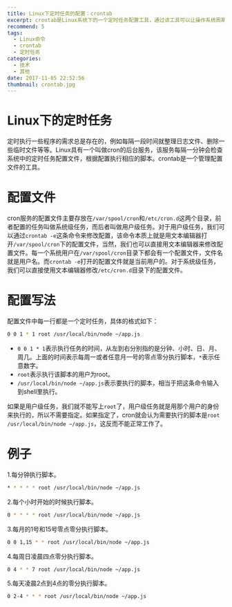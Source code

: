 ```yaml
---
title: Linux下定时任务的配置：crontab
excerpt: crontab是Linux系统下的一个定时任务配置工具，通过该工具可以让操作系统周期性地执行一些事先设定好的脚本。
recommend: 5
tags:
  - Linux命令
  - crontab
  - 定时任务
categories:
  - 技术
  - 其他
date: 2017-11-05 22:52:56
thumbnail: crontab.jpg
---
```

# Linux下的定时任务

定时执行一些程序的需求总是存在的，例如每隔一段时间就整理日志文件、删除一些临时文件等等。Linux具有一个叫做cron的后台服务，该服务每隔一分钟会检查系统中的定时任务配置文件，根据配置执行相应的脚本。crontab是一个管理配置文件的工具。

# 配置文件

cron服务的配置文件主要存放在`/var/spool/cron`和`/etc/cron.d`这两个目录，前者配置的任务叫做系统级任务，而后者叫做用户级任务。对于用户级任务，我们可以通过`crontab -e`这条命令来修改配置，该命令本质上就是用文本编辑器打开`/var/spool/cron`下的配置文件，当然，我们也可以直接用文本编辑器来修改配置文件。每一个系统用户在`/var/spool/cron`目录下都会有一个配置文件，文件名就是用户名。而`crontab -e`打开的配置文件就是当前用户的。对于系统级任务，我们可以直接使用文本编辑器修改`/etc/cron.d`目录下的配置文件。

# 配置写法

配置文件中每一行都是一个定时任务，具体的格式如下：

```bash
0 0 1 * 1 root /usr/local/bin/node ~/app.js
```

* `0 0 1 * 1`表示执行任务的时间，从左到右分别指的是分钟、小时、日、月、周几。上面的时间表示每周一或者任意月一号的零点零分执行脚本，`*`表示任意数字。
* `root`表示执行该脚本的用户为root。
* `/usr/local/bin/node ~/app.js`表示要执行的脚本，相当于把这条命令输入到shell里执行。

如果是用户级任务，我们就不能写上`root`了，用户级任务就是用那个用户的身份来执行的，所以不需要指定。如果指定了，cron就会认为需要执行的脚本是`root /usr/local/bin/node ~/app.js`，这反而不能正常工作了。

# 例子

1.每分钟执行脚本。

```bash
* * * * * root /usr/local/bin/node ~/app.js
```

2.每个小时开始的时候执行脚本。

```bash
0 * * * * root /usr/local/bin/node ~/app.js
```

3.每月的1号和15号零点零分执行脚本。

```bash
0 0 1,15 * * root /usr/local/bin/node ~/app.js
```

4.每周日凌晨四点零分执行脚本。

```bash
0 4 * * 7 root /usr/local/bin/node ~/app.js
```

5.每天凌晨2点到4点的零分执行脚本。

```bash
0 2-4 * * * root /usr/local/bin/node ~/app.js
```
